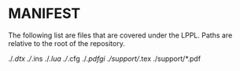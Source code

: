 # MANIFEST
The following list are files that are covered under the LPPL.  Paths are relative to the root of the repository.

./*.dtx
./*.ins
./*.lua
./*.cfg
./*.pdfgi
./support/*.tex
./support/*.pdf

